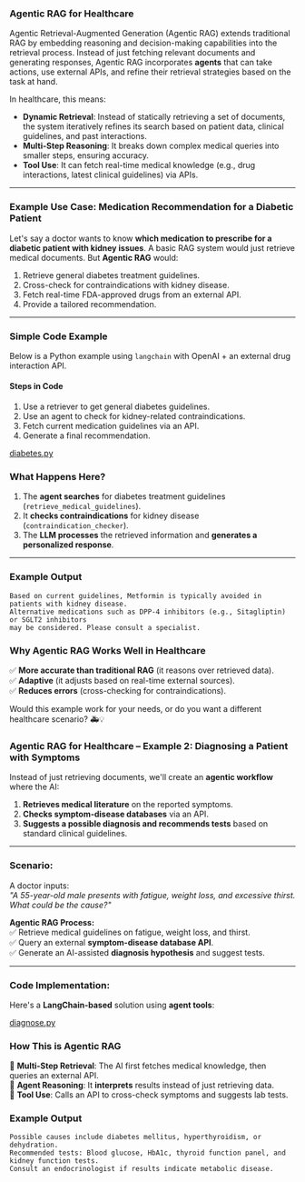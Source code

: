 ### **Agentic RAG for Healthcare**
Agentic Retrieval-Augmented Generation (Agentic RAG) extends traditional RAG by embedding reasoning and decision-making capabilities into the retrieval process. Instead of just fetching relevant documents and generating responses, Agentic RAG incorporates **agents** that can take actions, use external APIs, and refine their retrieval strategies based on the task at hand.

In healthcare, this means:

- **Dynamic Retrieval**: Instead of statically retrieving a set of documents, the system iteratively refines its search based on patient data, clinical guidelines, and past interactions.
- **Multi-Step Reasoning**: It breaks down complex medical queries into smaller steps, ensuring accuracy.
- **Tool Use**: It can fetch real-time medical knowledge (e.g., drug interactions, latest clinical guidelines) via APIs.

---

### **Example Use Case: Medication Recommendation for a Diabetic Patient**
Let's say a doctor wants to know **which medication to prescribe for a diabetic patient with kidney issues**. A basic RAG system would just retrieve medical documents. But **Agentic RAG** would:

1. Retrieve general diabetes treatment guidelines.
2. Cross-check for contraindications with kidney disease.
3. Fetch real-time FDA-approved drugs from an external API.
4. Provide a tailored recommendation.

---

### **Simple Code Example**
Below is a Python example using `langchain` with OpenAI + an external drug interaction API.

#### **Steps in Code**

1. Use a retriever to get general diabetes guidelines.
2. Use an agent to check for kidney-related contraindications.
3. Fetch current medication guidelines via an API.
4. Generate a final recommendation.

[diabetes.py](diabetes.py)

### **What Happens Here?**

1. The **agent searches** for diabetes treatment guidelines (`retrieve_medical_guidelines`).
2. It **checks contraindications** for kidney disease (`contraindication_checker`).
3. The **LLM processes** the retrieved information and **generates a personalized response**.

---

### **Example Output**

```
Based on current guidelines, Metformin is typically avoided in patients with kidney disease.
Alternative medications such as DPP-4 inhibitors (e.g., Sitagliptin) or SGLT2 inhibitors
may be considered. Please consult a specialist.
```

### **Why Agentic RAG Works Well in Healthcare**
✅ **More accurate than traditional RAG** (it reasons over retrieved data).  
✅ **Adaptive** (it adjusts based on real-time external sources).  
✅ **Reduces errors** (cross-checking for contraindications).  

Would this example work for your needs, or do you want a different healthcare scenario? 🚑💡

### **Agentic RAG for Healthcare – Example 2: Diagnosing a Patient with Symptoms**  
Instead of just retrieving documents, we'll create an **agentic workflow** where the AI:  
1. **Retrieves medical literature** on the reported symptoms.  
2. **Checks symptom-disease databases** via an API.  
3. **Suggests a possible diagnosis and recommends tests** based on standard clinical guidelines.

---

### **Scenario**:  
A doctor inputs:  
*"A 55-year-old male presents with fatigue, weight loss, and excessive thirst. What could be the cause?"*

**Agentic RAG Process:**  
✅ Retrieve medical guidelines on fatigue, weight loss, and thirst.  
✅ Query an external **symptom-disease database API**.  
✅ Generate an AI-assisted **diagnosis hypothesis** and suggest tests.

---

### **Code Implementation**:
Here's a **LangChain-based** solution using **agent tools**:

[diagnose.py](diagnose.py)

### **How This is Agentic RAG**  
🔹 **Multi-Step Retrieval**: The AI first fetches medical knowledge, then queries an external API.  
🔹 **Agent Reasoning**: It **interprets** results instead of just retrieving data.  
🔹 **Tool Use**: Calls an API to cross-check symptoms and suggests lab tests.  

### **Example Output**  

```
Possible causes include diabetes mellitus, hyperthyroidism, or dehydration.
Recommended tests: Blood glucose, HbA1c, thyroid function panel, and kidney function tests.
Consult an endocrinologist if results indicate metabolic disease.
```

<br>
